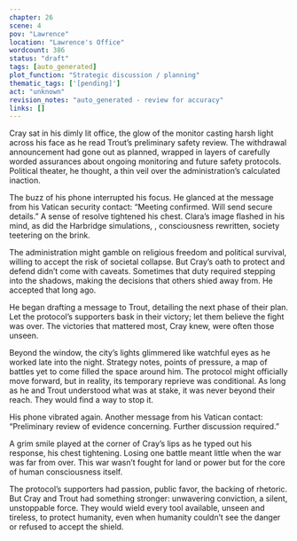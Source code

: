 ```yaml
---
chapter: 26
scene: 4
pov: "Lawrence"
location: "Lawrence's Office"
wordcount: 386
status: "draft"
tags: [auto_generated]
plot_function: "Strategic discussion / planning"
thematic_tags: ['[pending]']
act: "unknown"
revision_notes: "auto_generated - review for accuracy"
links: []
---
```


Cray sat in his dimly lit office, the glow of the monitor casting harsh light across his face as he read Trout’s preliminary safety review. The withdrawal announcement had gone out as planned, wrapped in layers of carefully worded assurances about ongoing monitoring and future safety protocols. Political theater, he thought, a thin veil over the administration’s calculated inaction. 

The buzz of his phone interrupted his focus. He glanced at the message from his Vatican security contact: “Meeting confirmed. Will send secure details.” A sense of resolve tightened his chest. Clara’s image flashed in his mind, as did the Harbridge simulations, , consciousness rewritten, society teetering on the brink. 

The administration might gamble on religious freedom and political survival, willing to accept the risk of societal collapse. But Cray’s oath to protect and defend didn’t come with caveats. Sometimes that duty required stepping into the shadows, making the decisions that others shied away from. He accepted that long ago. 

He began drafting a message to Trout, detailing the next phase of their plan. Let the protocol’s supporters bask in their victory; let them believe the fight was over. The victories that mattered most, Cray knew, were often those unseen. 

Beyond the window, the city’s lights glimmered like watchful eyes as he worked late into the night. Strategy notes, points of pressure, a map of battles yet to come filled the space around him. The protocol might officially move forward, but in reality, its temporary reprieve was conditional. As long as he and Trout understood what was at stake, it was never beyond their reach. They would find a way to stop it. 

His phone vibrated again. Another message from his Vatican contact: “Preliminary review of evidence concerning. Further discussion required.” 

A grim smile played at the corner of Cray’s lips as he typed out his response, his chest tightening. Losing one battle meant little when the war was far from over. This war wasn’t fought for land or power but for the core of human consciousness itself. 

The protocol’s supporters had passion, public favor, the backing of rhetoric. But Cray and Trout had something stronger: unwavering conviction, a silent, unstoppable force. They would wield every tool available, unseen and tireless, to protect humanity, even when humanity couldn’t see the danger or refused to accept the shield.
